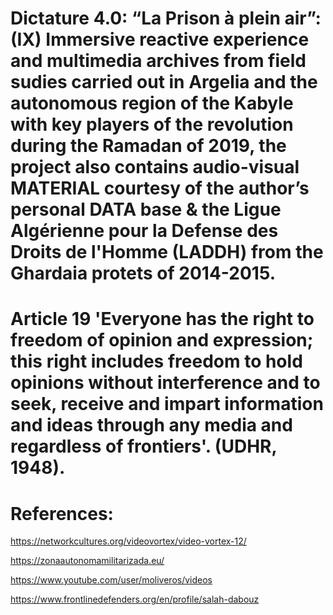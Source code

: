 # Dictature 4.0: “La Prison à plein air”: (IX) Immersive reactive experience and multimedia archives from field sudies carried out in  Argelia and the autonomous region of the Kabyle with key players of the revolution during the Ramadan of 2019, the project also contains audio-visual MATERIAL courtesy of the author’s personal DATA base & the Ligue Algérienne pour la Defense des Droits de l'Homme (LADDH)  from the Ghardaia protets of 2014-2015.

# Article 19 'Everyone has the right to freedom of opinion and expression; this right includes freedom to hold opinions without interference and to seek, receive and impart information and ideas through any media and regardless of frontiers'. (UDHR, 1948).

# References: 

https://networkcultures.org/videovortex/video-vortex-12/

https://zonaautonomamilitarizada.eu/

https://www.youtube.com/user/moliveros/videos

https://www.frontlinedefenders.org/en/profile/salah-dabouz

